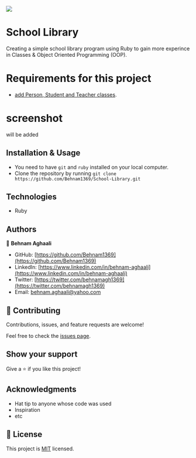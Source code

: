  

![](https://img.shields.io/badge/Microverse-blueviolet)

# School Library
Creating a simple school library program using Ruby to gain more experince in Classes & Object Oriented Programming (OOP).


# Requirements for this project

- [add Person, Student and Teacher classes](https://github.com/microverseinc/curriculum-ruby/blob/main/oop/school_library_people.md).

# screenshot 
will be added

## Installation & Usage

- You need to have `git` and `ruby` installed on your local computer.
- Clone the repository by running `git clone https://github.com/Behnam1369/School-Library.git`


## Technologies

- Ruby

## Authors

👤 **Behnam Aghaali**

- GitHub: [https://github.com/Behnam1369](https://github.com/Behnam1369)
- LinkedIn: [https://www.linkedin.com/in/behnam-aghaali](https://www.linkedin.com/in/behnam-aghaali)
- Twitter: [https://twitter.com/behnamagh1369](https://twitter.com/behnamagh1369)
- Email: [behnam.aghaali@yahoo.com](mailto:behnam.aghaali@yahoo.com)

## 🤝 Contributing

Contributions, issues, and feature requests are welcome!

Feel free to check the [issues page](../../issues/).

## Show your support

Give a ⭐️ if you like this project!

## Acknowledgments

- Hat tip to anyone whose code was used
- Inspiration
- etc

## 📝 License

This project is [MIT](./MIT.md) licensed.